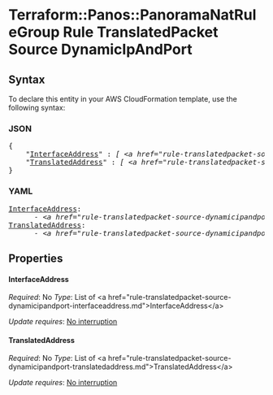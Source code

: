 # Terraform::Panos::PanoramaNatRuleGroup Rule TranslatedPacket Source DynamicIpAndPort

## Syntax

To declare this entity in your AWS CloudFormation template, use the following syntax:

### JSON

<pre>
{
    "<a href="#interfaceaddress" title="InterfaceAddress">InterfaceAddress</a>" : <i>[ &lt;a href=&#34;rule-translatedpacket-source-dynamicipandport-interfaceaddress.md&#34;&gt;InterfaceAddress&lt;/a&gt;, ... ]</i>,
    "<a href="#translatedaddress" title="TranslatedAddress">TranslatedAddress</a>" : <i>[ &lt;a href=&#34;rule-translatedpacket-source-dynamicipandport-translatedaddress.md&#34;&gt;TranslatedAddress&lt;/a&gt;, ... ]</i>
}
</pre>

### YAML

<pre>
<a href="#interfaceaddress" title="InterfaceAddress">InterfaceAddress</a>: <i>
      - &lt;a href=&#34;rule-translatedpacket-source-dynamicipandport-interfaceaddress.md&#34;&gt;InterfaceAddress&lt;/a&gt;</i>
<a href="#translatedaddress" title="TranslatedAddress">TranslatedAddress</a>: <i>
      - &lt;a href=&#34;rule-translatedpacket-source-dynamicipandport-translatedaddress.md&#34;&gt;TranslatedAddress&lt;/a&gt;</i>
</pre>

## Properties

#### InterfaceAddress

_Required_: No
_Type_: List of &lt;a href=&#34;rule-translatedpacket-source-dynamicipandport-interfaceaddress.md&#34;&gt;InterfaceAddress&lt;/a&gt;

_Update requires_: [No interruption](https://docs.aws.amazon.com/AWSCloudFormation/latest/UserGuide/using-cfn-updating-stacks-update-behaviors.html#update-no-interrupt)

#### TranslatedAddress

_Required_: No
_Type_: List of &lt;a href=&#34;rule-translatedpacket-source-dynamicipandport-translatedaddress.md&#34;&gt;TranslatedAddress&lt;/a&gt;

_Update requires_: [No interruption](https://docs.aws.amazon.com/AWSCloudFormation/latest/UserGuide/using-cfn-updating-stacks-update-behaviors.html#update-no-interrupt)

